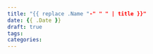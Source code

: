 ```yaml
---
title: "{{ replace .Name "-" " " | title }}"
date: {{ .Date }}
draft: true
tags:
categories:
---
```



